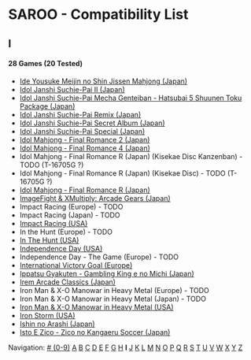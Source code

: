 # SAROO - Compatibility List

## I

#### 28 Games (20 Tested)

- [Ide Yousuke Meijin no Shin Jissen Mahjong (Japan)](../../../Regions/Retails/Japan/T-1208G/01/README.md)
- [Idol Janshi Suchie-Pai II (Japan)](../../../Regions/Retails/Japan/T-5705G/01/README.md)
- [Idol Janshi Suchie-Pai Mecha Genteiban - Hatsubai 5 Shuunen Toku Package (Japan)](../../../Regions/Retails/Japan/T-5716G/01/README.md)
- [Idol Janshi Suchie-Pai Remix (Japan)](../../../Regions/Retails/Japan/T-5704G/01/README.md)
- [Idol Janshi Suchie-Pai Secret Album (Japan)](../../../Regions/Retails/Japan/T-5717G/01/README.md)
- [Idol Janshi Suchie-Pai Special (Japan)](../../../Regions/Retails/Japan/T-5701G/01/README.md)
- [Idol Mahjong - Final Romance 2 (Japan)](../../../Regions/Retails/Japan/T-16702G/01/README.md)
- [Idol Mahjong - Final Romance 4 (Japan)](../../../Regions/Retails/Japan/T-3003G/01/README.md)
- Idol Mahjong - Final Romance R (Japan) (Kisekae Disc Kanzenban) - TODO (T-16705G ?)
- Idol Mahjong - Final Romance R (Japan) (Kisekae Disc) - TODO (T-16705G ?)
- [Idol Mahjong - Final Romance R (Japan)](../../../Regions/Retails/Japan/T-16703G/01/README.md)
- [ImageFight & XMultiply: Arcade Gears (Japan)](../../../Regions/Retails/Japan/T-26110G/01/README.md)
- Impact Racing (Europe) - TODO
- Impact Racing (Japan) - TODO
- [Impact Racing (USA)](../../../Regions/Retails/USA/T-8139H/01/README.md)
- In the Hunt (Europe) - TODO
- [In The Hunt (USA)](../../../Regions/Retails/USA/T-10001G/01/README.md)
- [Independence Day (USA)](../../../Regions/Retails/USA/T-16104H/01/README.md)
- Independence Day - The Game (Europe) - TODO
- [International Victory Goal (Europe)](../../../Regions/Retails/Europe/MK-81105/01/README.md)
- [Ippatsu Gyakuten - Gambling King e no Michi (Japan)](../../../Regions/Retails/Japan/T-29602G/01/README.md)
- [Irem Arcade Classics (Japan)](../../../Regions/Retails/Japan/T-22403G/01/README.md)
- Iron Man & X-O Manowar in Heavy Metal (Europe) - TODO
- Iron Man & X-O Manowar in Heavy Metal (Japan) - TODO
- [Iron Man & X-O Manowar in Heavy Metal (USA)](../../../Regions/Retails/USA/T-8119H/01/README.md)
- [Iron Storm (USA)](../../../Regions/Retails/USA/T-12701H/01/README.md)
- [Ishin no Arashi (Japan)](../../../Regions/Retails/Japan/T-7645G/01/README.md)
- [Isto E Zico - Zico no Kangaeru Soccer (Japan)](../../../Regions/Retails/Japan/T-18802G/01/README.md)

Navigation:
[# (0-9)](./09.md) [A](./A.md) [B](./B.md) [C](./C.md) [D](./D.md) [E](./E.md) [F](./F.md) [G](./G.md) [H](./H.md) **I** [J](./J.md) [K](./K.md) [L](./L.md) [M](./M.md) [N](./N.md) [O](./O.md) [P](./P.md) [Q](./Q.md) [R](./R.md) [S](./S.md) [T](./T.md) [U](./U.md) [V](./V.md) [W](./W.md) [X](./X.md) [Y](./Y.md) [Z](./Z.md)

